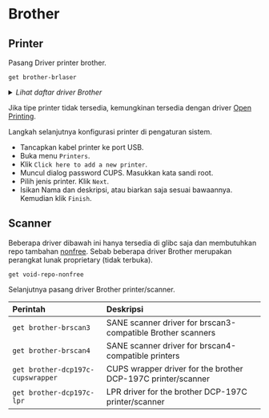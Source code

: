 # Brother

## Printer

Pasang Driver printer brother.

```
get brother-brlaser
```

<details>
  <summary><i>Lihat daftar driver Brother</i></summary>

    - Brother DCP-1510 series
    - Brother DCP-1600 series
    - Brother DCP-7030
    - Brother DCP-7040
    - Brother DCP-7055
    - Brother DCP-7055W
    - Brother DCP-7060D
    - Brother DCP-7065DN
    - Brother DCP-7080
    - Brother DCP-L2500D series
    - Brother DCP-L2520D series
    - Brother DCP-L2520DW series
    - Brother DCP-L2540DW series
    - Brother HL-1110 series
    - Brother HL-1200 series
    - Brother HL-2030 series
    - Brother HL-2140 series
    - Brother HL-2220 series
    - Brother HL-2270DW series
    - Brother HL-5030 series
    - Brother HL-L2300D series
    - Brother HL-L2320D series
    - Brother HL-L2340D series
    - Brother HL-L2360D series
    - Brother HL-L2375DW series
    - Brother HL-L2390DW
    - Brother MFC-1910W
    - Brother MFC-7240
    - Brother MFC-7360N
    - Brother MFC-7365DN
    - Brother MFC-7420
    - Brother MFC-7460DN
    - Brother MFC-7840W
    - Brother MFC-L2710DW series
    - Lenovo M7605D

</details>

Jika tipe printer tidak tersedia, kemungkinan tersedia dengan driver [Open Printing].

Langkah selanjutnya konfigurasi printer di pengaturan sistem.

* Tancapkan kabel printer ke port USB.
* Buka menu `Printers`.
* Klik `Click here to add a new printer`.
* Muncul dialog password CUPS. Masukkan kata sandi root.
* Pilih jenis printer. Klik `Next`.
* Isikan Nama dan deskripsi, atau biarkan saja sesuai bawaannya. Kemudian klik `Finish`.

## Scanner

Beberapa driver dibawah ini hanya tersedia di glibc saja dan membutuhkan repo tambahan [nonfree]. Sebab beberapa driver Brother merupakan perangkat lunak proprietary (tidak terbuka).

```
get void-repo-nonfree
```

Selanjutnya pasang driver Brother printer/scanner.

| Perintah                          | Deskripsi                                                    |
| :-------------------------------- | :----------------------------------------------------------- |
| `get brother-brscan3`             | SANE scanner driver for brscan3-compatible Brother scanners  |
| `get brother-brscan4`             | SANE scanner driver for brscan4-compatible printers          |
| `get brother-dcp197c-cupswrapper` | CUPS wrapper driver for the brother DCP-197C printer/scanner |
| `get brother-dcp197c-lpr`         | LPR driver for the brother DCP-197C printer/scanner          |

[Open Printing]:open-printing.md
[nonfree]:../../server/index.html#repo-tambahan

